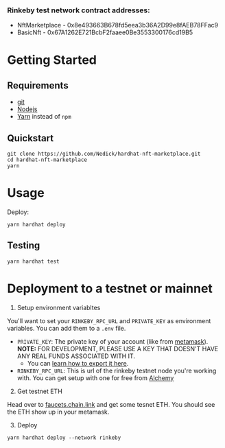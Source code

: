 ### Rinkeby test network contract addresses:
- NftMarketplace - 0x8e493663B678fd5eea3b36A2D99e8fAEB78FFac9
- BasicNft - 0x67A1262E721BcbF2faaee0Be3553300176cd19B5

# Getting Started

## Requirements

- [git](https://git-scm.com/book/en/v2/Getting-Started-Installing-Git)
- [Nodejs](https://nodejs.org/en/)
- [Yarn](https://classic.yarnpkg.com/lang/en/docs/install/) instead of `npm`

## Quickstart

```
git clone https://github.com/Nedick/hardhat-nft-marketplace.git
cd hardhat-nft-marketplace
yarn
```

# Usage

Deploy:

```
yarn hardhat deploy
```

## Testing

```
yarn hardhat test
```

# Deployment to a testnet or mainnet

1. Setup environment variabltes

You'll want to set your `RINKEBY_RPC_URL` and `PRIVATE_KEY` as environment variables. You can add them to a `.env` file.

- `PRIVATE_KEY`: The private key of your account (like from [metamask](https://metamask.io/)). **NOTE:** FOR DEVELOPMENT, PLEASE USE A KEY THAT DOESN'T HAVE ANY REAL FUNDS ASSOCIATED WITH IT.
  - You can [learn how to export it here](https://metamask.zendesk.com/hc/en-us/articles/360015289632-How-to-Export-an-Account-Private-Key).
- `RINKEBY_RPC_URL`: This is url of the rinkeby testnet node you're working with. You can get setup with one for free from [Alchemy](https://alchemy.com/?a=673c802981)

2. Get testnet ETH

Head over to [faucets.chain.link](https://faucets.chain.link/) and get some tesnet ETH. You should see the ETH show up in your metamask.

3. Deploy

```
yarn hardhat deploy --network rinkeby
```
